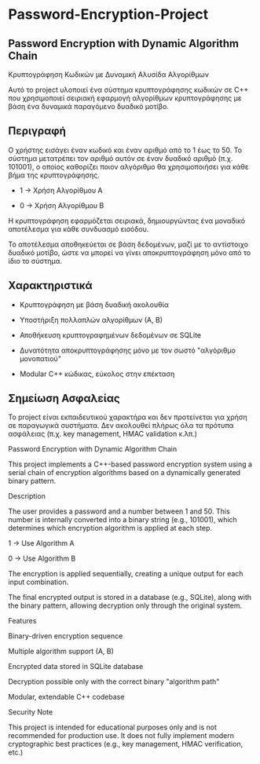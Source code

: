 # Password-Encryption-Project
## Password Encryption with Dynamic Algorithm Chain
Κρυπτογράφηση Κωδικών με Δυναμική Αλυσίδα Αλγορίθμων

Αυτό το project υλοποιεί ένα σύστημα κρυπτογράφησης κωδικών σε C++ που χρησιμοποιεί σειριακή εφαρμογή αλγορίθμων κρυπτογράφησης με βάση ένα δυναμικά παραγόμενο δυαδικό μοτίβο.

## Περιγραφή

Ο χρήστης εισάγει έναν κωδικό και έναν αριθμό από το 1 έως το 50. Το σύστημα μετατρέπει τον αριθμό αυτόν σε έναν δυαδικό αριθμό (π.χ. 101001), ο οποίος καθορίζει ποιον αλγόριθμο θα χρησιμοποιήσει για κάθε βήμα της κρυπτογράφησης.

* 1 → Χρήση Αλγορίθμου Α

* 0 → Χρήση Αλγορίθμου Β

Η κρυπτογράφηση εφαρμόζεται σειριακά, δημιουργώντας ένα μοναδικό αποτέλεσμα για κάθε συνδυασμό εισόδου.

Το αποτέλεσμα αποθηκεύεται σε βάση δεδομένων, μαζί με το αντίστοιχο δυαδικό μοτίβο, ώστε να μπορεί να γίνει αποκρυπτογράφηση μόνο από το ίδιο το σύστημα.

## Χαρακτηριστικά

* Κρυπτογράφηση με βάση δυαδική ακολουθία

* Υποστήριξη πολλαπλών αλγορίθμων (Α, Β)

* Αποθήκευση κρυπτογραφημένων δεδομένων σε SQLite

* Δυνατότητα αποκρυπτογράφησης μόνο με τον σωστό "αλγόριθμο μονοπατιού"

* Modular C++ κώδικας, εύκολος στην επέκταση

## Σημείωση Ασφαλείας

Το project είναι εκπαιδευτικού χαρακτήρα και δεν προτείνεται για χρήση σε παραγωγικά συστήματα. Δεν ακολουθεί πλήρως όλα τα πρότυπα ασφάλειας (π.χ. key management, HMAC validation κ.λπ.)

Password Encryption with Dynamic Algorithm Chain

This project implements a C++-based password encryption system using a serial chain of encryption algorithms based on a dynamically generated binary pattern.

Description

The user provides a password and a number between 1 and 50. This number is internally converted into a binary string (e.g., 101001), which determines which encryption algorithm is applied at each step.

1 → Use Algorithm A

0 → Use Algorithm B

The encryption is applied sequentially, creating a unique output for each input combination.

The final encrypted output is stored in a database (e.g., SQLite), along with the binary pattern, allowing decryption only through the original system.

Features

Binary-driven encryption sequence

Multiple algorithm support (A, B)

Encrypted data stored in SQLite database

Decryption possible only with the correct binary "algorithm path"

Modular, extendable C++ codebase

Security Note

This project is intended for educational purposes only and is not recommended for production use. It does not fully implement modern cryptographic best practices (e.g., key management, HMAC verification, etc.)